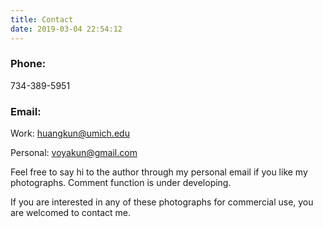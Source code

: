 ```yaml
---
title: Contact
date: 2019-03-04 22:54:12
---
```

### Phone: 
734-389-5951

### Email: 
Work: huangkun@umich.edu

Personal: voyakun@gmail.com

Feel free to say hi to the author through my personal email if you like my photographs. Comment function is under developing.

If you are interested in any of these photographs for commercial use, you are welcomed to contact me. 